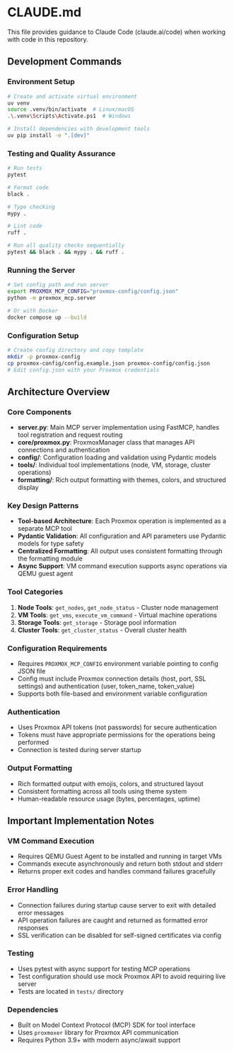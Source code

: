 # CLAUDE.md

This file provides guidance to Claude Code (claude.ai/code) when working with code in this repository.

## Development Commands

### Environment Setup
```bash
# Create and activate virtual environment
uv venv
source .venv/bin/activate  # Linux/macOS
.\.venv\Scripts\Activate.ps1  # Windows

# Install dependencies with development tools
uv pip install -e ".[dev]"
```

### Testing and Quality Assurance
```bash
# Run tests
pytest

# Format code
black .

# Type checking
mypy .

# Lint code
ruff .

# Run all quality checks sequentially
pytest && black . && mypy . && ruff .
```

### Running the Server
```bash
# Set config path and run server
export PROXMOX_MCP_CONFIG="proxmox-config/config.json"
python -m proxmox_mcp.server

# Or with Docker
docker compose up --build
```

### Configuration Setup
```bash
# Create config directory and copy template
mkdir -p proxmox-config
cp proxmox-config/config.example.json proxmox-config/config.json
# Edit config.json with your Proxmox credentials
```

## Architecture Overview

### Core Components
- **server.py**: Main MCP server implementation using FastMCP, handles tool registration and request routing
- **core/proxmox.py**: ProxmoxManager class that manages API connections and authentication
- **config/**: Configuration loading and validation using Pydantic models
- **tools/**: Individual tool implementations (node, VM, storage, cluster operations)
- **formatting/**: Rich output formatting with themes, colors, and structured display

### Key Design Patterns
- **Tool-based Architecture**: Each Proxmox operation is implemented as a separate MCP tool
- **Pydantic Validation**: All configuration and API parameters use Pydantic models for type safety
- **Centralized Formatting**: All output uses consistent formatting through the formatting module
- **Async Support**: VM command execution supports async operations via QEMU guest agent

### Tool Categories
1. **Node Tools**: `get_nodes`, `get_node_status` - Cluster node management
2. **VM Tools**: `get_vms`, `execute_vm_command` - Virtual machine operations
3. **Storage Tools**: `get_storage` - Storage pool information
4. **Cluster Tools**: `get_cluster_status` - Overall cluster health

### Configuration Requirements
- Requires `PROXMOX_MCP_CONFIG` environment variable pointing to config JSON file
- Config must include Proxmox connection details (host, port, SSL settings) and authentication (user, token_name, token_value)
- Supports both file-based and environment variable configuration

### Authentication
- Uses Proxmox API tokens (not passwords) for secure authentication
- Tokens must have appropriate permissions for the operations being performed
- Connection is tested during server startup

### Output Formatting
- Rich formatted output with emojis, colors, and structured layout
- Consistent formatting across all tools using theme system
- Human-readable resource usage (bytes, percentages, uptime)

## Important Implementation Notes

### VM Command Execution
- Requires QEMU Guest Agent to be installed and running in target VMs
- Commands execute asynchronously and return both stdout and stderr
- Returns proper exit codes and handles command failures gracefully

### Error Handling
- Connection failures during startup cause server to exit with detailed error messages
- API operation failures are caught and returned as formatted error responses
- SSL verification can be disabled for self-signed certificates via config

### Testing
- Uses pytest with async support for testing MCP operations
- Test configuration should use mock Proxmox API to avoid requiring live server
- Tests are located in `tests/` directory

### Dependencies
- Built on Model Context Protocol (MCP) SDK for tool interface
- Uses `proxmoxer` library for Proxmox API communication
- Requires Python 3.9+ with modern async/await support